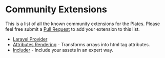 # Community Extensions

This is a list of all the known community extensions for the Plates.
Please feel free submit a [Pull Request](https://github.com/thephpleague/plates) to add your extension to this list.

 - [Laravel Provider](https://github.com/franzliedke/laravel-plates)
 - [Attributes Rendering](https://github.com/RobinDev/platesAttributes) - Transforms arrays into html tag attributes.
 - [Includer](https://github.com/odahcam/plates-includer) - Include your assets in an expert way.
